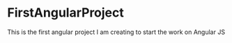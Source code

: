 # FirstAngularProject
This is the first angular project I am creating to start the work on Angular JS
